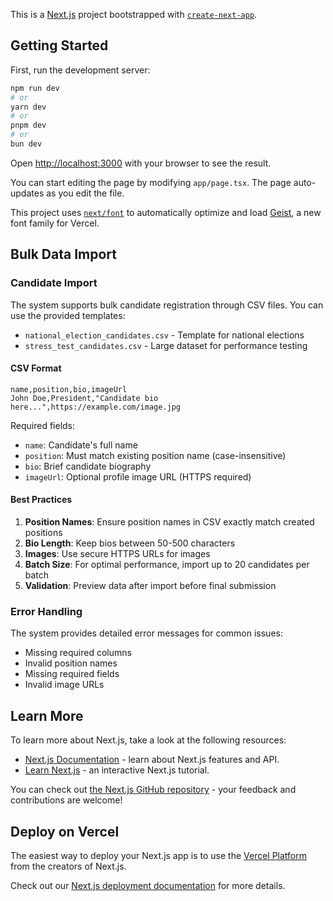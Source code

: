 This is a [Next.js](https://nextjs.org) project bootstrapped with [`create-next-app`](https://nextjs.org/docs/app/api-reference/cli/create-next-app).

## Getting Started

First, run the development server:

```bash
npm run dev
# or
yarn dev
# or
pnpm dev
# or
bun dev
```

Open [http://localhost:3000](http://localhost:3000) with your browser to see the result.

You can start editing the page by modifying `app/page.tsx`. The page auto-updates as you edit the file.

This project uses [`next/font`](https://nextjs.org/docs/app/building-your-application/optimizing/fonts) to automatically optimize and load [Geist](https://vercel.com/font), a new font family for Vercel.

## Bulk Data Import

### Candidate Import

The system supports bulk candidate registration through CSV files. You can use the provided templates:

- `national_election_candidates.csv` - Template for national elections
- `stress_test_candidates.csv` - Large dataset for performance testing

#### CSV Format

```csv
name,position,bio,imageUrl
John Doe,President,"Candidate bio here...",https://example.com/image.jpg
```

Required fields:
- `name`: Candidate's full name
- `position`: Must match existing position name (case-insensitive)
- `bio`: Brief candidate biography
- `imageUrl`: Optional profile image URL (HTTPS required)

#### Best Practices

1. **Position Names**: Ensure position names in CSV exactly match created positions
2. **Bio Length**: Keep bios between 50-500 characters
3. **Images**: Use secure HTTPS URLs for images
4. **Batch Size**: For optimal performance, import up to 20 candidates per batch
5. **Validation**: Preview data after import before final submission

### Error Handling

The system provides detailed error messages for common issues:
- Missing required columns
- Invalid position names
- Missing required fields
- Invalid image URLs

## Learn More

To learn more about Next.js, take a look at the following resources:

- [Next.js Documentation](https://nextjs.org/docs) - learn about Next.js features and API.
- [Learn Next.js](https://nextjs.org/learn) - an interactive Next.js tutorial.

You can check out [the Next.js GitHub repository](https://github.com/vercel/next.js) - your feedback and contributions are welcome!

## Deploy on Vercel

The easiest way to deploy your Next.js app is to use the [Vercel Platform](https://vercel.com/new?utm_medium=default-template&filter=next.js&utm_source=create-next-app&utm_campaign=create-next-app-readme) from the creators of Next.js.

Check out our [Next.js deployment documentation](https://nextjs.org/docs/app/building-your-application/deploying) for more details.
